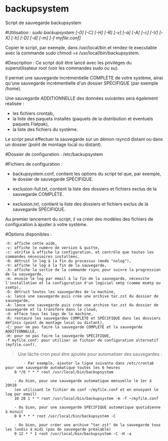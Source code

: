 # backupsystem
Script de sauvegarde backupsystem

#Utilisation :
*sudo backupsystem [-0] [-C] [-H] [-R] [-v] [-a] [-A] [-c] [-V] [-X] [-h] [-D] [-d] [-m] [-f myfile.conf]*

Copier le script, par exemple, dans /usr/local/bin et rendez-le executable avec la commande sudo chmod +x /usr/local/bin/backupsystem.

#Description :
Ce script doit être lancé avec les privilèges du superutilisateur root (voir les commandes sudo ou su).
 
Il permet une sauvegarde incrémentielle COMPLÈTE de votre système, ainsi qu'une sauvegarde incrémentielle d'un dossier SPÉCIFIQUE (par exemple /home).
 
Une sauvegarde ADDITIONNELLE des données suivantes sera également réalisée :
- les fichiers crontab,
- la liste des paquets installés (paquets de la distribution et éventuels paquets Flatpak),
- la liste des fichiers du système.

Le script peut effectuer la sauvegarde sur un démon rsyncd distant ou dans un dossier (point de montage local ou distant).

#Dossier de configuration : /etc/backupsystem

#Fichiers de configuration :
- backupsystem.conf, contient les options du script tel que, par exemple, le dossier de sauvegarde SPÉCIFIQUE.
 
- exclusion-full.txt, contient la liste des dossiers et fichiers exclus de la sauvegarde COMPLÈTE.

- exclusion.txt, contient la liste des dossiers et fichiers exclus de la sauvegarde SPÉCIFIQUE.

Au premier lancement du script, il va créer des modèles des fichiers de configuration à ajuster à votre système.

#Options disponibles :
	
```
-h: affiche cette aide,
-v: affiche le numéro de version & quitte,
-c: vérifie & affiche la configuration, et contrôle que toutes les commandes nécessaires installées,
-0: détruit le log à la fin du processus (mode "nolog"),
-V: affiche le log à la fin de la sauvegarde,
-X: affiche la sortie de la commande rsync pour suivre la progression de la sauvegarde,
-m: envoie le log par email à la fin de la sauvegarde, nécessite l'installation et la configuration d'un logiciel smtp (comme msmtp ou ssmtp),
-D: détruit toutes les sauvegardes de la machine,
-a: lance une sauvegarde puis crée une archive tar.zst du dossier de sauvegarde,
-A: lance une sauvegarde puis crée une archive tar.zst du dossier de sauvegarde et la transfère dans le cloud,
-d: efface tous les logs de la machine,
-R: restaure les sauvegardes COMPLÈTE et SPÉCIFIQUE dans les dossiers définis (point de montage local ou distant),
-C: pour ne pas faire la sauvegarde COMPLÈTE et la sauvegarde ADDITIONNELLE,
-H: pour ne pas faire la sauvegarde SPÉCIFIQUE,
-f myfile.conf: pour utiliser un fichier de configuration alternatif (myfile.conf).
```
> Une tâche cron peut être ajoutée pour automatiser des sauvegardes :
	
```
        - Par exemple, ajouter la ligne suivante dans /etc/crontab pour une sauvegarde automatique toutes les 6 heures
	0 */6 * * * root /usr/local/bin/backupsystem

	- Ou bien, pour une sauvegarde automatique mensuelle le 1er à 20h10
	(en utilisant le fichier de conf ~/myfile.conf et en envoyant le log par email)
	10 20 1 * * root /usr/local/bin/backupsystem -m -f ~/myfile.conf

	- Ou bien, pour une sauvegarde SPÉCIFIQUE automatique quotidienne à minuit
	0 0 * * * root /usr/local/bin/backupsystem -C

	- Ou bien, pour créer une archive "tar.zst" de la sauvegarde tous les lundis à midi (pas de sauvegarde préalable)
	0 12 * * 1 root /usr/local/bin/backupsystem -C -H -a
```
